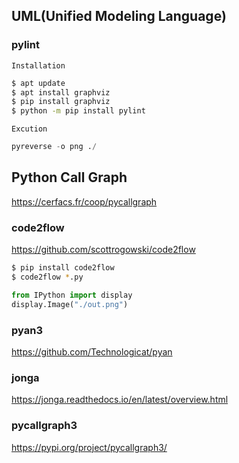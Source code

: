 ## UML(Unified Modeling Language)
### pylint
`Installation`
```bash
$ apt update
$ apt install graphviz
$ pip install graphviz
$ python -m pip install pylint
```

`Excution`
```python
pyreverse -o png ./
```


## Python Call Graph
https://cerfacs.fr/coop/pycallgraph

### code2flow
https://github.com/scottrogowski/code2flow

```bash
$ pip install code2flow
$ code2flow *.py
```
```python
from IPython import display
display.Image("./out.png")
```

### pyan3
https://github.com/Technologicat/pyan

### jonga
https://jonga.readthedocs.io/en/latest/overview.html

### pycallgraph3
https://pypi.org/project/pycallgraph3/


